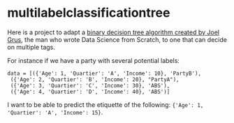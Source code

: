 # multilabelclassificationtree

Here is a project to adapt a [binary decision tree algorithm created by Joel Grus](https://github.com/joelgrus/data-science-from-scratch/blob/master/scratch/decision_trees.py), the man who wrote Data Science from Scratch, to one that can decide on multiple tags. 

For instance if we have a party with several potential labels:

```
data = [({'Age': 1, 'Quartier': 'A', 'Income': 10}, 'PartyB'),
 ({'Age': 2, 'Quartier': 'B', 'Income': 20}, "PartyA"),
 ({'Age': 3, 'Quartier': 'C', 'Income': 30}, 'ABS'),
 ({'Age': 4, 'Quartier': 'D', 'Income': 40}, 'ABS')]
```


I want to be able to predict the etiquette of the following: `{'Age': 1, 'Quartier': 'A', 'Income': 15}`.